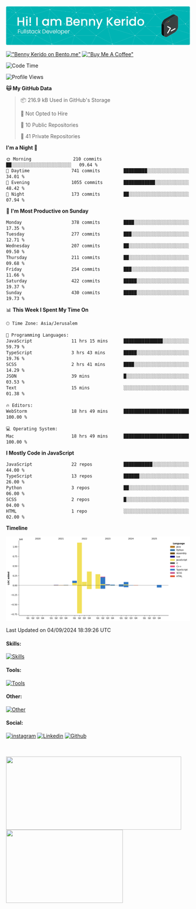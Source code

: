 ![Header](./header.png)

[!["Benny Kerido on Bento.me"](https://img.shields.io/badge/Benny%20Kerido-purple?logo=bento)](https://www.bento.me/bennykerido)&nbsp;[!["Buy Me A Coffee"](https://img.shields.io/badge/%F0%9F%8D%BABuy%20Me%20A%20Beer-black.svg)](https://www.buymeacoffee.com/bennykerido)
<!--START_SECTION:waka-->
![Code Time](http://img.shields.io/badge/Code%20Time-877%20hrs%2051%20mins-blue)

![Profile Views](http://img.shields.io/badge/Profile%20Views-0-blue)

**🐱 My GitHub Data** 

> 📦 216.9 kB Used in GitHub's Storage 
 > 
> 🚫 Not Opted to Hire
 > 
> 📜 10 Public Repositories 
 > 
> 🔑 41 Private Repositories 
 > 
**I'm a Night 🦉** 

```text
🌞 Morning                210 commits         ██░░░░░░░░░░░░░░░░░░░░░░░   09.64 % 
🌆 Daytime                741 commits         █████████░░░░░░░░░░░░░░░░   34.01 % 
🌃 Evening                1055 commits        ████████████░░░░░░░░░░░░░   48.42 % 
🌙 Night                  173 commits         ██░░░░░░░░░░░░░░░░░░░░░░░   07.94 % 
```
📅 **I'm Most Productive on Sunday** 

```text
Monday                   378 commits         ████░░░░░░░░░░░░░░░░░░░░░   17.35 % 
Tuesday                  277 commits         ███░░░░░░░░░░░░░░░░░░░░░░   12.71 % 
Wednesday                207 commits         ██░░░░░░░░░░░░░░░░░░░░░░░   09.50 % 
Thursday                 211 commits         ██░░░░░░░░░░░░░░░░░░░░░░░   09.68 % 
Friday                   254 commits         ███░░░░░░░░░░░░░░░░░░░░░░   11.66 % 
Saturday                 422 commits         █████░░░░░░░░░░░░░░░░░░░░   19.37 % 
Sunday                   430 commits         █████░░░░░░░░░░░░░░░░░░░░   19.73 % 
```


📊 **This Week I Spent My Time On** 

```text
🕑︎ Time Zone: Asia/Jerusalem

💬 Programming Languages: 
JavaScript               11 hrs 15 mins      ███████████████░░░░░░░░░░   59.79 % 
TypeScript               3 hrs 43 mins       █████░░░░░░░░░░░░░░░░░░░░   19.76 % 
SCSS                     2 hrs 41 mins       ████░░░░░░░░░░░░░░░░░░░░░   14.29 % 
JSON                     39 mins             █░░░░░░░░░░░░░░░░░░░░░░░░   03.53 % 
Text                     15 mins             ░░░░░░░░░░░░░░░░░░░░░░░░░   01.38 % 

🔥 Editors: 
WebStorm                 18 hrs 49 mins      █████████████████████████   100.00 % 

💻 Operating System: 
Mac                      18 hrs 49 mins      █████████████████████████   100.00 % 
```

**I Mostly Code in JavaScript** 

```text
JavaScript               22 repos            ███████████░░░░░░░░░░░░░░   44.00 % 
TypeScript               13 repos            ██████░░░░░░░░░░░░░░░░░░░   26.00 % 
Python                   3 repos             ██░░░░░░░░░░░░░░░░░░░░░░░   06.00 % 
SCSS                     2 repos             █░░░░░░░░░░░░░░░░░░░░░░░░   04.00 % 
HTML                     1 repo              ░░░░░░░░░░░░░░░░░░░░░░░░░   02.00 % 
```



**Timeline**

![Lines of Code chart](https://raw.githubusercontent.com/bennykerido/bennykerido/main/assets/bar_graph.png)


 Last Updated on 04/09/2024 18:39:26 UTC
<!--END_SECTION:waka-->
#### Skills:
[![Skills](https://skillicons.dev/icons?i=js,ts,html,css,py&perline=5&theme=dark)](https://skillicons.dev)

#### Tools:
[![Tools](https://skillicons.dev/icons?i=react,nextjs,redux,nestjs,nodejs,express,sass,jquery&perline=5&theme=dark)](https://skillicons.dev)

#### Other:
[![Other](https://skillicons.dev/icons?i=bun,git,firebase,idea,postman,netlify,mongodb,materialui,figma,docker,eclipse,ps,ai,xd&perline=5&theme=dark)](https://skillicons.dev)

#### Social:
[![instagram](https://skillicons.dev/icons?i=instagram&perline=5&theme=dark)](https://www.instagram.com/bennykerido)
[![Linkedin](https://skillicons.dev/icons?i=linkedin&perline=5&theme=dark)](https://www.linkedin.com/in/bennykerido)
[![Github](https://skillicons.dev/icons?i=github&perline=5&theme=dark)](https://www.github.com/bennykerido)

<br/>
<br/>

<a href="https://github.com/bennykerido">
  <img height=200 width=480 align="center" src="https://github-readme-stats.vercel.app/api?username=bennykerido&hide=prs,contribs&show_icons=true&card_width=320" />
</a>
<a href="https://github.com/bennykerido">
  <img height=200 width=320 align="center" src="https://github-readme-stats.vercel.app/api/top-langs/?username=bennykerido&layout=compact&card_width=320" />
</a>

